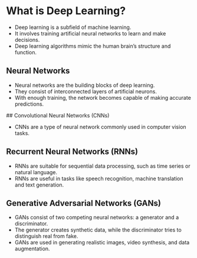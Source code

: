 # What is Deep Learning? 

* Deep learning is a subfield of machine learning.
* It involves training artificial neural networks to learn and make decisions. 
* Deep learning algorithms mimic the human brain’s structure and function.

## Neural Networks

* Neural networks are the building blocks of deep learning.
* They consist of interconnected layers of artificial neurons.
* With enough training, the network becomes capable of making accurate predictions.

## Convolutional Neural Networks (CNNs)

* CNNs are a type of neural network commonly used in computer vision tasks. 

## Recurrent Neural Networks  (RNNs)

* RNNs are suitable for sequential data processing, such as time series or natural language. 
* RNNs are useful in tasks like speech recognition, machine translation and text generation. 

## Generative Adversarial Networks  (GANs)

* GANs consist of two competing neural networks: a generator and a discriminator. 
* The generator creates synthetic data, while the discriminator tries to distinguish real from fake. 
* GANs are used in generating realistic images, video synthesis, and data augmentation. 